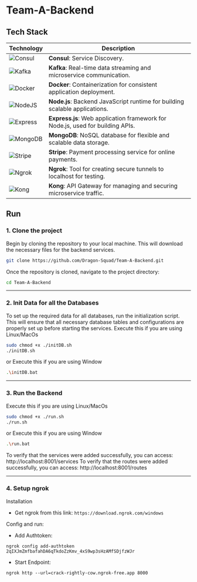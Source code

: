 # Team-A-Backend

## Tech Stack

| Technology        | Description                                                                 |
|-------------------|-----------------------------------------------------------------------------|
| ![Consul](https://img.shields.io/badge/Consul-FF3D00?style=for-the-badge&logo=consul&logoColor=white) | **Consul**: Service Discovery. |
| ![Kafka](https://img.shields.io/badge/Apache_Kafka-231F20?style=for-the-badge&logo=apachekafka&logoColor=white) | **Kafka**: Real-time data streaming and microservice communication. |
| ![Docker](https://img.shields.io/badge/Docker-2496ED?style=for-the-badge&logo=docker&logoColor=white) | **Docker**: Containerization for consistent application deployment. |
| ![NodeJS](https://img.shields.io/badge/Node.js-6DA55F?style=for-the-badge&logo=node.js&logoColor=white) | **Node.js**: Backend JavaScript runtime for building scalable applications. |
| ![Express](https://img.shields.io/badge/Express.js-%23404d59.svg?style=for-the-badge&logo=express&logoColor=%2361DAFB) | **Express.js**: Web application framework for Node.js, used for building APIs. |
| ![MongoDB](https://img.shields.io/badge/MongoDB-47A248?style=for-the-badge&logo=mongodb&logoColor=white) | **MongoDB**: NoSQL database for flexible and scalable data storage. |
| ![Stripe](https://img.shields.io/badge/Stripe-6772E5?style=for-the-badge&logo=stripe&logoColor=white) | **Stripe**: Payment processing service for online payments. |
| ![Ngrok](https://img.shields.io/badge/Ngrok-000000?style=for-the-badge&logo=ngrok&logoColor=white) | **Ngrok**: Tool for creating secure tunnels to localhost for testing. |
| ![Kong](https://img.shields.io/badge/Kong-343434?style=for-the-badge&logo=kong&logoColor=white) | **Kong**: API Gateway for managing and securing microservice traffic. |



## Run 
### 1. Clone the project
Begin by cloning the repository to your local machine. This will download the necessary files for the backend services.
```` sh
git clone https://github.com/Dragon-Squad/Team-A-Backend.git
````
Once the repository is cloned, navigate to the project directory:
```` sh
cd Team-A-Backend
````

<hr>

### 2. Init Data for all the Databases
To set up the required data for all databases, run the initialization script. This will ensure that all necessary database tables and configurations are properly set up before starting the services.
Execute this if you are using Linux/MacOs
````sh
sudo chmod +x ./initDB.sh
./initDB.sh
````
or Execute this if you are using Window
````sh
.\initDB.bat
````

<hr>

### 3. Run the Backend
Execute this if you are using Linux/MacOs
````sh
sudo chmod +x ./run.sh
./run.sh
````
or Execute this if you are using Window
````sh
.\run.bat
````
To verify that the services were added successfully, you can access: http://localhost:8001/services
To verify that the routes were added successfully, you can access: http://localhost:8001/routes

<hr>

### 4. Setup ngrok
Installation
- Get ngrok from this link: `https://download.ngrok.com/windows`

Config and run:
- Add Authtoken: 
````
ngrok config add-authtoken 2qIXJmZmfbafahDA6qTkdoZzKmv_4xS9wp3sHzAMfSDjfzWJr
````
- Start Endpoint:
````
ngrok http --url=crack-rightly-cow.ngrok-free.app 8000
````
